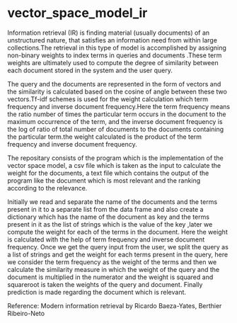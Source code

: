 # vector_space_model_ir

Information retrieval (IR) is finding material (usually documents) of an unstructured nature, that satisfies an information need from within large collections.The retrieval in this type 
of model is accomplished by assigning non-binary weights to index terms in queries and documents .These term weights are ultimately used to compute the degree of similarity between each 
document stored in the system and the user query.

The query and the documents are represented in the form of vectors and the similarity is calculated based on the cosine of angle between these two vectors.Tf-idf schemes is used for the 
weight calculation which term frequency and inverse document frequency.Here the term frequency means the ratio number of times the  particular term occurs in the document to the maximum 
occurrence of the term, and the inverse document frequency is the log of ratio of total number of documents to the documents containing the particular term.the weight calculated is the 
product of the term frequency and inverse document frequency.

The repositary consists of the program which is the implementation of the vector space model, a csv file which is taken as the input to calculate the weight for the documents, a text 
file which contains the output of the program like the document which is most relevant and the ranking according to the relevance.

Initially we read and separate the name of the documents and the terms present in it to a separate list  from the data frame and also create a dictionary which has the name of the 
document as key and the terms present in it as the list of strings  which is the value of the key ,later we compute the weight for each of the terms in the document. Here the weight is 
calculated with the help of term frequency and inverse document frequency. Once we get the query input from the user, we split the query as a list of strings and get the weight for each 
terms present in the query, here we consider the term frequency as the weight of the terms and then we calculate the similarity measure in which the weight of the query and the document 
is multiplied in the numerator and the weight is squared and squareroot is taken the weights of the query and document. Finally prediction is made regarding the document which is 
relevant.

Reference: Modern information retrieval by Ricardo Baeza-Yates, Berthier Ribeiro-Neto    
